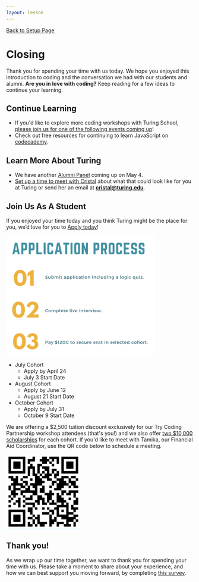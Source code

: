 ```yaml
---
layout: lesson
---
```


<a href="../">Back to Setup Page</a>

# Closing
Thank you for spending your time with us today. We hope you enjoyed this introduction to coding and the conversation we had with our students and alumni. <strong>Are you in love with coding?</strong> Keep reading for a few ideas to continue your learning.

## Continue Learning
- If you'd like to explore more coding workshops with Turing School, <a target="blank" href="https://turing.edu/try-coding">please join us for one of the following events coming up</a>!
- Check out free resources for continuing to learn JavaScript on <a target="blank" href="https://www.codecademy.com/catalog/language/javascript">codecademy</a>.

## Learn More About Turing
- We have another <a href="https://www.eventbrite.com/e/turing-alumni-panel-tickets-619440211347?_eboga=UA-103295514-1" target="blank">Alumni Panel</a> coming up on May 4. 
- <a href="https://go.oncehub.com/CristalTorresLopez" target="blank">Set up a time to meet with Cristal</a> about what that could look like for you at Turing or send her an email at <strong>cristal@turing.edu</strong>.

## Join Us As A Student
If you enjoyed your time today and you think Turing might be the place for you, we’d love for you to <a href="https://turingschool.my.site.com/ApplicantPortal/s/login/SelfRegister" target="blank">Apply today</a>!
<!-- If you enjoyed your time today and you think Turing might be the place for you, we'd love for you to <a href="https://turingschool.my.site.com/ApplicantPortal/s/login/SelfRegister" target="blank">join us as a full-time student</a>. -->

<img src="../assets/app-process.png" alt="Three steps of Turing's application and enrollment process" width="400px"/>

- July Cohort
  - Apply by April 24
  - July 3 Start Date
- August Cohort
  - Apply by June 12
  - August 21 Start Date
- October Cohort
  - Apply by July 31
  - October 9 Start Date

We are offering a $2,500 tuition discount exclusively for our Try Coding Partnership workshop attendees (that's you!) and we also offer <a href="https://turing.edu/financing/scholarships" target="blank"> two $10,000 scholarships</a> for each cohort. If you'd like to meet with Tamika, our Financial Aid Coordinator, use the QR code below to schedule a meeting.

<img src="../assets/tamika-qr.png" alt="QR code to meet with Tamika" width="200px"/>

## Thank you!
As we wrap up our time together, we want to thank you for spending your time with us. Please take a moment to share about your experience, and how we can best support you moving forward, by completing <a href="https://docs.google.com/forms/d/e/1FAIpQLSdw1p2ey9d88VJ3-U-yXiaU411fc7zyG7Pd1AoTl3CzOYjL9Q/viewform" target="blank">this survey</a>.